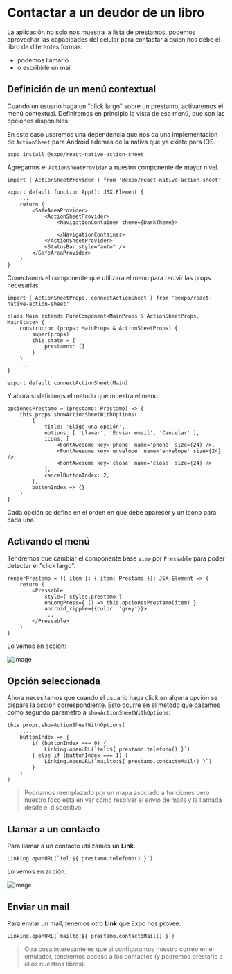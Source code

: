 # Contactar a un deudor de un libro

La aplicación no solo nos muestra la lista de préstamos, podemos aprovechar las capacidades del celular para contactar a quien nos debe el libro de diferentes formas:

- podemos llamarlo
- o escribirle un mail

## Definición de un menú contextual

Cuando un usuario haga un "click largo" sobre un préstamo, activaremos el menú contextual. Definiremos en principio la vista de ese menú, que son las opciones disponibles:

En este caso usaremos una dependencia que nos da una implementacion de `ActionSheet` para Android ademas de la nativa que ya existe para IOS.

```shell
expo install @expo/react-native-action-sheet
```

Agregamos el `ActionSheetProvider` a nuestro componente de mayor nivel.

```tsx
import { ActionSheetProvider } from '@expo/react-native-action-sheet'

export default function App(): JSX.Element {
    ...
    return (
        <SafeAreaProvider>
            <ActionSheetProvider>
                <NavigationContainer theme={DarkTheme}>
                   ...
                </NavigationContainer>
            </ActionSheetProvider>
            <StatusBar style="auto" />
        </SafeAreaProvider>
    )
}
```
Conectamos el componente que utilizara el menu para recivir las props necesarias.
```tsx
import { ActionSheetProps, connectActionSheet } from '@expo/react-native-action-sheet'

class Main extends PureComponent<MainProps & ActionSheetProps, MainState> {
    constructor (props: MainProps & ActionSheetProps) {
        super(props)
        this.state = {
            prestamos: []
        }
    }
    ...
}

export default connectActionSheet(Main)
```

Y ahora si definimos el metodo que muestra el menu.

```tsx
opcionesPrestamo = (prestamo: Prestamo) => {
    this.props.showActionSheetWithOptions(
        {
            title: 'Elige una opción',
            options: [ 'Llamar', 'Enviar email', 'Cancelar' ],
            icons: [
                <FontAwesome key='phone' name='phone' size={24} />,
                <FontAwesome key='envelope' name='envelope' size={24} />,
                <FontAwesome key='close' name='close' size={24} />
            ],
            cancelButtonIndex: 2,
        },
        buttonIndex => {}
    )
}
```

Cada opción se define en el orden en que debe aparecer y un icono para cada una.

## Activando el menú

Tendremos que cambiar el componente base `View` por `Pressable` para poder detectar el "click largo".

```tsx
renderPrestamo = ({ item }: { item: Prestamo }): JSX.Element => {
    return (
        <Pressable
            style={ styles.prestamo }
            onLongPress={ () => this.opcionesPrestamo(item) }
            android_ripple={{color: 'grey'}}>
            ...
        </Pressable>
    )
}
```

Lo vemos en acción:

![image](../images/menuActivado.png)

## Opción seleccionada

Ahora necesitamos que cuando el usuario haga click en alguna opción se dispare la acción correspondiente. Esto ocurre en el metodo que pasamos como segundo parametro a `showActionSheetWithOptions`:

```tsx
this.props.showActionSheetWithOptions(
    ...,
    buttonIndex => {
        if (buttonIndex === 0) {
            Linking.openURL(`tel:${ prestamo.telefono() }`)
        } else if (buttonIndex === 1) {
            Linking.openURL(`mailto:${ prestamo.contactoMail() }`)
        }
    }
)
```

>Podríamos reemplazarlo por un mapa asociado a funciones pero nuestro foco está en ver cómo resolver el envío de mails y la llamada desde el dispositivo.

## Llamar a un contacto

Para llamar a un contacto utilizamos un **Link**. 

```tsx
Linking.openURL(`tel:${ prestamo.telefono() }`)
```

Lo vemos en acción:

![image](../images/llamando.png)

## Enviar un mail

Para enviar un mail, tenemos otro **Link** que Expo nos provee:

```tsx
Linking.openURL(`mailto:${ prestamo.contactoMail() }`)
```

>Otra cosa interesante es que si configuramos nuestro correo en el emulador, tendremos acceso a los contactos (y podremos prestarle a ellos nuestros libros).
